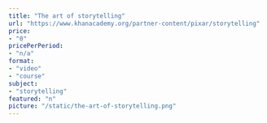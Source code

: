 ```yaml
---
title: "The art of storytelling"
url: "https://www.khanacademy.org/partner-content/pixar/storytelling"
price: 
- "0"
pricePerPeriod: 
- "n/a"
format: 
- "video"
- "course"
subject: 
- "storytelling"
featured: "n"
picture: "/static/the-art-of-storytelling.png"
---
```

